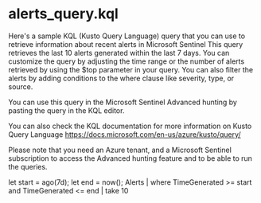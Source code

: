 # alerts_query.kql
Here's a sample KQL (Kusto Query Language) query that you can use to retrieve information about recent alerts in Microsoft Sentinel
This query retrieves the last 10 alerts generated within the last 7 days.
You can customize the query by adjusting the time range or the number of alerts retrieved by using the $top parameter in your query.
You can also filter the alerts by adding conditions to the where clause like severity, type, or source.

You can use this query in the Microsoft Sentinel Advanced hunting by pasting the query in the KQL editor.

You can also check the KQL documentation for more information on Kusto Query Language https://docs.microsoft.com/en-us/azure/kusto/query/

Please note that you need an Azure tenant, and a Microsoft Sentinel subscription to access the Advanced hunting feature and to be able to run the queries.


let start = ago(7d);
let end = now();
Alerts
| where TimeGenerated >= start and TimeGenerated <= end
| take 10

